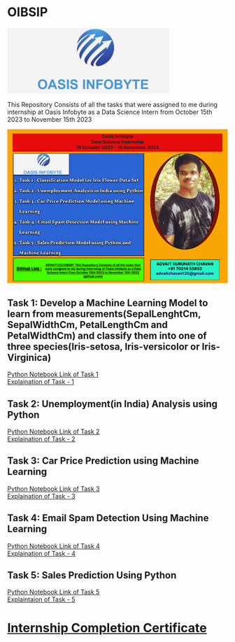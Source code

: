 # OIBSIP
<img src="https://github.com/ADVAIT135/OIBSIP/blob/95b9f411016564f65087053fafaf9bdc7d6972fa/Oasis%20Infobyte.PNG" height="150 px"></img>
<p>This Repository Consists of all the tasks that were assigned to me during internship at Oasis Infobyte as a Data Science Intern from October 15th 2023 to November 15th 2023</p>

<img src="https://github.com/ADVAIT135/OIBSIP/blob/048d5bca4b57b8f8f5aa220d22b59199e3276c77/Oasis%20Home%20Banner.png"></img>

## Task 1: Develop a Machine Learning Model to learn from measurements(SepalLenghtCm, SepalWidthCm, PetalLengthCm and PetalWidthCm) and classify them into one of three species(Iris-setosa, Iris-versicolor or Iris-Virginica)

[Python Notebook Link of Task 1](https://github.com/ADVAIT135/OIBSIP/blob/main/Task%201%3A%20Iris%20Dataset%20Classification/Oasis%20Infobyte%20Data%20Science%20Internship%20Task%201%20-%20Iris%20Flower%20Classification.ipynb)
<br>
[Explaination of Task - 1](https://www.linkedin.com/posts/advait-chavan-69928b129_datascienceintern-machinelearning-irisflowerclassification-activity-7120300757618204672-VErh?utm_source=share&utm_medium=member_desktop)


## Task 2: Unemployment(in India) Analysis using Python

[Python Notebook Link of Task 2](https://nbviewer.org/github/ADVAIT135/OIBSIP/blob/814ef696632a88dba31489dd41fddc627d1a09b6/Task%202%3A%20Unemployment%28in%20India%29%20%20Analysis%20using%20Python/Oasis%20Infobyte%20Data%20Science%20Internship%20Project%20Task%20-%20%202.ipynb)
<br>
[Explaination of Task - 2](https://www.linkedin.com/posts/advait-chavan-69928b129_datascienceintern-unemploymentanalysis-datascience-activity-7122293924081119232-gpxo?utm_source=share&utm_medium=member_desktop)


## Task 3: Car Price Prediction using Machine Learning

[Python Notebook Link of Task 3](https://nbviewer.org/github/ADVAIT135/OIBSIP/blob/c56cab66bd289ba31c05cee81632308b0ff36177/Task%203%3A%20Car%20Price%20Prediction%20using%20Machine%20Learning/Oasis%20Infobyte%20Data%20Science%20Internship%20Project%20Task%20-%203.ipynb)
<br>
[Explaination of Task - 3](https://www.linkedin.com/posts/advait-chavan-69928b129_datascienceintern-machinelearning-carpriceprediction-activity-7123341444114726912-g_cw?utm_source=share&utm_medium=member_desktop)


## Task 4: Email Spam Detection Using Machine Learning
[Python Notebook Link of Task 4](https://nbviewer.org/github/ADVAIT135/OIBSIP/blob/main/Task%204%20%3A%20Email%20Spam%20Detection%20Model%20using%20Machine%20Learning/Oasis%20Infobyte%20Data%20Science%20Intern%20Task%20-%204%20Email%20Spam%20Detection%20using%20Machine%20Learning.ipynb)
<br>
[Explaination of Task - 4](https://www.linkedin.com/posts/advait-chavan-69928b129_datascience-machinelearning-spamdetection-activity-7124793378281598976--gg9?utm_source=share&utm_medium=member_desktop)

## Task 5: Sales Prediction Using Python
[Python Notebook Link of Task 5](https://nbviewer.org/github/ADVAIT135/OIBSIP/blob/541130007f2e75ee887eebb5d8a03e0d44c060f6/Task%205%3A%20Sales%20Prediction%20using%20Python/Oasis%20Infobyte%20Data%20Science%20Intern%20Task%205%20-%20Sales%20Prediction%20using%20Python.ipynb)
<br>
[Explaintaion of Task - 5](https://www.linkedin.com/posts/advait-chavan-69928b129_datascience-machinelearning-internship-activity-7125138731170185216-whp4?utm_source=share&utm_medium=member_desktop)


# [Internship Completion Certificate](https://github.com/ADVAIT135/OIBSIP/blob/62d4502b76f571c75ff4db91ff1cf6bc2b02f4dd/OIBSIP%20Data%20Science%20Internship%20Completion%20Certificate%20-%20ADVAIT%20GURUNATH%20CHAVAN%20.pdf)
